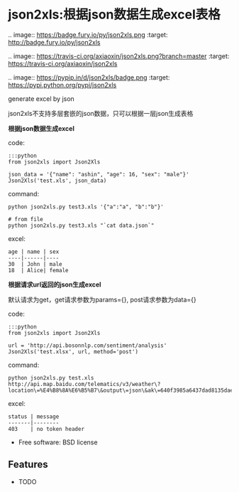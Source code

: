 json2xls:根据json数据生成excel表格
==================================

.. image:: https://badge.fury.io/py/json2xls.png
    :target: http://badge.fury.io/py/json2xls

.. image:: https://travis-ci.org/axiaoxin/json2xls.png?branch=master
        :target: https://travis-ci.org/axiaoxin/json2xls

.. image:: https://pypip.in/d/json2xls/badge.png
        :target: https://pypi.python.org/pypi/json2xls

generate excel by json

json2xls不支持多层套嵌的json数据，只可以根据一层json生成表格

**根据json数据生成excel**

code:

    :::python
    from json2xls import Json2Xls

    json_data = '{"name": "ashin", "age": 16, "sex": "male"}'
    Json2Xls('test.xls', json_data)

command:

    python json2xls.py test3.xls '{"a":"a", "b":"b"}'

    # from file
    python json2xls.py test3.xls "`cat data.json`"

excel:

    age | name | sex
    ----|------|----
    30  | John | male
    18  | Alice| female


**根据请求url返回的json生成excel**

默认请求为get，get请求参数为params={}, post请求参数为data={}

code:

    :::python
    from json2xls import Json2Xls

    url = 'http://api.bosonnlp.com/sentiment/analysis'
    Json2Xls('test.xlsx', url, method='post')

command:

    python json2xls.py test.xls http://api.map.baidu.com/telematics/v3/weather\?location\=%E4%B8%8A%E6%B5%B7\&output\=json\&ak\=640f3985a6437dad8135dae98d775a09

excel:

    status | message
    -------|--------
    403    | no token header




* Free software: BSD license

Features
--------

* TODO
